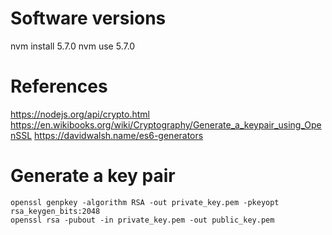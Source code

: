 # Software versions

nvm install 5.7.0
nvm use 5.7.0

# References #

https://nodejs.org/api/crypto.html
https://en.wikibooks.org/wiki/Cryptography/Generate_a_keypair_using_OpenSSL
https://davidwalsh.name/es6-generators

# Generate a key pair

    openssl genpkey -algorithm RSA -out private_key.pem -pkeyopt rsa_keygen_bits:2048
    openssl rsa -pubout -in private_key.pem -out public_key.pem


